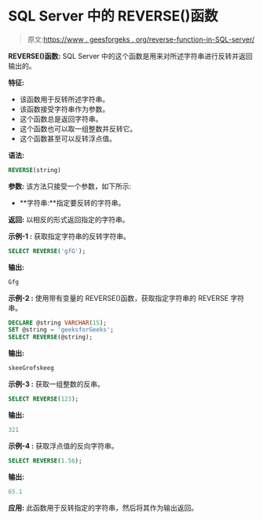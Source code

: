 # SQL Server 中的 REVERSE()函数

> 原文:[https://www . geesforgeks . org/reverse-function-in-SQL-server/](https://www.geeksforgeeks.org/reverse-function-in-sql-server/)

**REVERSE()函数:**
SQL Server 中的这个函数是用来对所述字符串进行反转并返回输出的。

**特征:**

*   该函数用于反转所述字符串。
*   该函数接受字符串作为参数。
*   这个函数总是返回字符串。
*   这个函数也可以取一组整数并反转它。
*   这个函数甚至可以反转浮点值。

**语法:**

```sql
REVERSE(string)
```

**参数:**
该方法只接受一个参数，如下所示:

*   **字符串:**指定要反转的字符串。

**返回:**
以相反的形式返回指定的字符串。

**示例-1 :**
获取指定字符串的反转字符串。

```sql
SELECT REVERSE('gfG');
```

**输出:**

```sql
Gfg
```

**示例-2 :**
使用带有变量的 REVERSE()函数，获取指定字符串的 REVERSE 字符串。

```sql
DECLARE @string VARCHAR(15);  
SET @string = 'geeksforGeeks';  
SELECT REVERSE(@string);

```

**输出:**

```sql
skeeGrofskeeg
```

**示例-3 :**
获取一组整数的反串。

```sql
SELECT REVERSE(123);
```

**输出:**

```sql
321
```

**示例-4 :**
获取浮点值的反向字符串。

```sql
SELECT REVERSE(1.56);
```

**输出:**

```sql
65.1
```

**应用:**
此函数用于反转指定的字符串，然后将其作为输出返回。